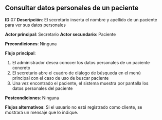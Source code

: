 ## Consultar datos personales de un paciente

**ID**:07 **Descripción**: El secretario inserta el nombre y apellido de un paciente para ver sus datos personales  

**Actor principal**: Secretario
**Actor secundario**: Paciente

**Precondiciones**: Ninguna

**Flujo principal**:
1. El administrador desea conocer los datos personales de un paciente concreto
2. El secretario abre el cuadro de diálogo de búsqueda en el menú principal con el caso de uso de buscar paciente
3. Una vez encontrado el paciente, el sistema muestra por pantalla los datos personales del paciente

**Postcondiciones**:  Ninguna

**Flujos alternativos**: Si el usuario no está registrado como cliente, se mostrará un mensaje que lo indique.
